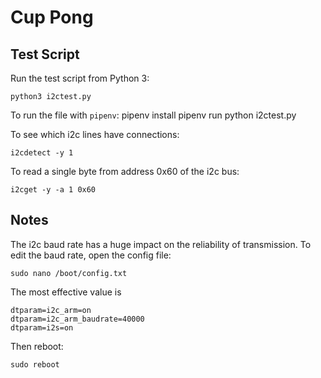 # Cup Pong

## Test Script

Run the test script from Python 3:

    python3 i2ctest.py

To run the file with `pipenv`:
    pipenv install
    pipenv run python i2ctest.py

To see which i2c lines have connections:

    i2cdetect -y 1

To read a single byte from address 0x60 of the i2c bus:

    i2cget -y -a 1 0x60

## Notes

The i2c baud rate has a huge impact on the reliability of transmission. To edit the baud rate, open the config file:

    sudo nano /boot/config.txt

The most effective value is 

    dtparam=i2c_arm=on
    dtparam=i2c_arm_baudrate=40000
    dtparam=i2s=on

Then reboot:

    sudo reboot